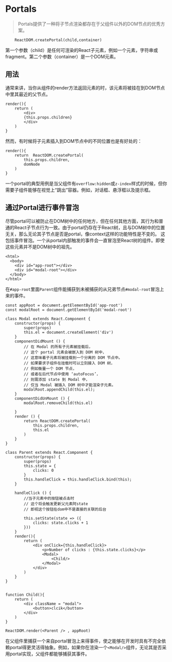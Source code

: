 # Portals
> Portals提供了一种将子节点渲染都存在于父组件以外的DOM节点的优秀方案。
```
    ReactDOM.createPortal(child,container)
```
第一个参数（child）是任何可渲染的React子元素，例如一个元素，字符串或fragment。第二个参数（container）是一个DOM元素。
## 用法
通常来讲，当你从组件的render方法返回元素的时，该元素将被挂在到DOM节点中里其最近的父节点。
```
render(){
    return (
        <div>
        {this.props.children}
        </div>
    )
}
```
然而，有时候将子元素插入到DOM节点中的不同位置也是有好处的：
```
render(){
    return  ReactDOM.createPortal(
        this.props.children,
        domNode
    )
}
```
一个portal的典型用例是当父组件有`overflow:hidden`或`z-index`样式的时候，但你需要子组件能够在视觉上“跳出”容器。例如，对话框、悬浮框以及提示框。
## 通过Portal进行事件冒泡
尽管portal可以被防止在DOM树中的任何地方，但在任何其他方面，其行为和普通的React子节点行为一致。由于portal仍存在于React树，且与DOM树中的位置无关，那么无论其子节点是否是portal，像context这样的功能特性是不变的。
这包括事件冒泡。一个从portal内部触发的事件会一直冒泡至React树的组件。即使这些元素并不是DOM树中的祖先。
```
<html>
  <body>
    <div id="app-root"></div>
    <div id="modal-root"></div>
  </body>
</html>
```
在`#app-root`里面`Parent`组件能捕获到未被捕获的从兄弟节点`#modal-root`冒泡上来的事件。
```
const appRoot = document.getElementById('app-root')
const modalRoot = document.getElementById('modal-root')

class Modal extends React.Component {
    constructor(props) {
        super(props)
        this.el = document.createElement('div')
    }
    componentDidMount () {
        // 在 Modal 的所有子元素被挂载后，
        // 这个 portal 元素会被嵌入到 DOM 树中，
        // 这意味着子元素将被挂载到一个分离的 DOM 节点中。
        // 如果要求子组件在挂载时可以立刻接入 DOM 树，
        // 例如衡量一个 DOM 节点，
        // 或者在后代节点中使用 ‘autoFocus’，
        // 则需添加 state 到 Modal 中，
        // 仅当 Modal 被插入 DOM 树中才能渲染子元素。
        modalRoot.appendChild(this.el);
    }
    componentDidUnMount () {
        modalRoot.removeChild(this.el)

    }
    render () {
        return ReactDOM.createPortal(
            this.props.children,
            this.el
        )
    }
}

class Parent extends React.Component {
    constructor(props) {
        super(props)
        this.state = {
            clicks: 0
        }
        this.handleClick = this.handleClick.bind(this);
    }

    handleClick () {
        //当子元素中的按钮被点击时
        // 这个将会触发更新父元素阿state
        // 即视这个按钮在dom中不是直接的关联的后台

        this.setState(state => ({
            clicks: state.clicks + 1
        }))
    }
    render(){
        return (
            <div onClick={this.handleClick}>
                <p>Number of clicks : {this.state.clicks}</p>
                <Modal>
                    <Child/>
                </Modal>
            </div>
        )
    }
}


function Child(){
    return (
        <div className = "modal">
            <button>clcik</button>
        </div>
    )
}

ReactDOM.render(<Parent /> , appRoot)
```
在父组件里捕获一个来自portal冒泡上来得事件，使之能够在开发时具有不完全依赖portal得更灵活得抽象。例如，如果你在渲染一个`<Modal/>`组件，无论其是否采用portal实现，父组件都能够捕获其事件。